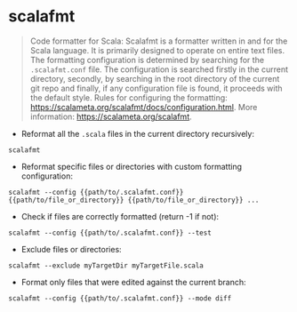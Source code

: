 # scalafmt

> Code formatter for Scala: Scalafmt is a formatter written in and for the Scala language. It is primarily designed to operate on entire text files.
> The formatting configuration is determined by searching for the `.scalafmt.conf` file.
> The configuration is searched firstly in the current directory, secondly, by searching in the root directory of the current git repo and finally, if  any configuration file is found, it proceeds with the default style.
> Rules for configuring the formatting: <https://scalameta.org/scalafmt/docs/configuration.html>.
> More information: <https://scalameta.org/scalafmt>.

- Reformat all the `.scala` files in the current directory recursively:

`scalafmt`

- Reformat specific files or directories with custom formatting configuration:

`scalafmt --config {{path/to/.scalafmt.conf}} {{path/to/file_or_directory}} {{path/to/file_or_directory}} ...`

- Check if files are correctly formatted (return -1 if not):

`scalafmt --config {{path/to/.scalafmt.conf}} --test`

- Exclude files or directories:

`scalafmt --exclude myTargetDir myTargetFile.scala`

- Format only files that were edited against the current branch:

`scalafmt --config {{path/to/.scalafmt.conf}} --mode diff`

